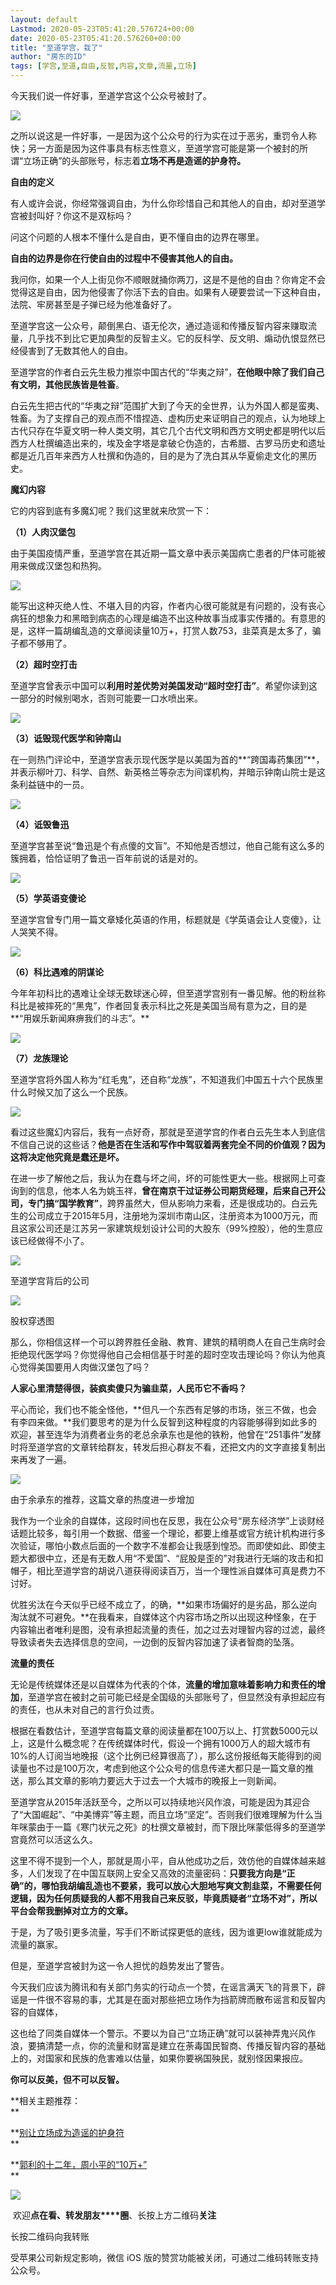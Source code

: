 ```yaml
---
layout: default
Lastmod: 2020-05-23T05:41:20.576724+00:00
date: 2020-05-23T05:41:20.576260+00:00
title: "至道学宫，栽了"
author: "房东的ID"
tags: [学宫,至道,自由,反智,内容,文章,流量,立场]
---
```


今天我们说一件好事，至道学宫这个公众号被封了。

![](https://images.weserv.nl/?url=https%3A//mmbiz.qpic.cn/mmbiz_jpg/iapYmyV7gWzTOBb0W9m6yHBYuREHuPczhF0M4e4JwrJgwjP3YJZXPtOoibfVUe75dvo4IfnpavyhBNz22QJCywJQ/640%3Fwx_fmt%3Djpeg)

之所以说这是一件好事，一是因为这个公众号的行为实在过于恶劣，重罚令人称快；另一方面是因为这件事具有标志性意义，至道学宫可能是第一个被封的所谓“立场正确”的头部账号，标志着**立场不再是造谣的护身符。**

**自由的定义**  

有人或许会说，你经常强调自由，为什么你珍惜自己和其他人的自由，却对至道学宫被封叫好？你这不是双标吗？

问这个问题的人根本不懂什么是自由，更不懂自由的边界在哪里。

**自由的边界是你在行使自由的过程中不侵害其他人的自由。**

我问你，如果一个人上街见你不顺眼就捅你两刀，这是不是他的自由？你肯定不会觉得这是自由，因为他侵害了你活下去的自由。如果有人硬要尝试一下这种自由，法院、牢房甚至是子弹已经为他准备好了。

至道学宫这一公众号，颠倒黑白、语无伦次，通过造谣和传播反智内容来赚取流量，几乎找不到比它更加典型的反智主义。它的反科学、反文明、煽动仇恨显然已经侵害到了无数其他人的自由。  

至道学宫的作者白云先生极力推崇中国古代的“华夷之辩”，**在他眼中除了我们自己有文明，其他民族皆是牲畜**。

白云先生把古代的“华夷之辩”范围扩大到了今天的全世界，认为外国人都是蛮夷、牲畜。为了支撑自己的观点而不惜捏造、虚构历史来证明自己的观点，认为地球上古代只存在华夏文明一种人类文明，其它几个古代文明和西方文明史都是明代以后西方人杜撰编造出来的，埃及金字塔是拿破仑伪造的，古希腊、古罗马历史和遗址都是近几百年来西方人杜撰和伪造的，目的是为了洗白其从华夏偷走文化的黑历史。

**魔幻内容**  

它的内容到底有多魔幻呢？我们这里就来欣赏一下：

**（1）人肉汉堡包**

由于美国疫情严重，至道学宫在其近期一篇文章中表示美国病亡患者的尸体可能被用来做成汉堡包和热狗。

![](https://images.weserv.nl/?url=https%3A//mmbiz.qpic.cn/mmbiz_jpg/iapYmyV7gWzTOBb0W9m6yHBYuREHuPczhJZ0B5SZwnQbM6CPE7t74ibmZibs9aa2WzzOkqDoxODm190ialGLfqZ1mg/640%3Fwx_fmt%3Djpeg)

能写出这种灭绝人性、不堪入目的内容，作者内心很可能就是有问题的，没有丧心病狂的想象力和黑暗到病态的心理是编造不出这种故事当成事实传播的。有意思的是，这样一篇胡编乱造的文章阅读量10万+，打赏人数753，韭菜真是太多了，骗子都不够用了。

**（2）超时空打击**

至道学宫曾表示中国可以**利用时差优势对美国发动“超时空打击”**。希望你读到这一部分的时候别喝水，否则可能要一口水喷出来。

![](https://images.weserv.nl/?url=https%3A//mmbiz.qpic.cn/mmbiz_jpg/iapYmyV7gWzTOBb0W9m6yHBYuREHuPczhcPMB9LBrTxPD0l5kXhlubmgycicP9IGnlRQBiaeBAVAJeSia9cdj3xHIw/640%3Fwx_fmt%3Djpeg)

**（3）诋毁现代医学和钟南山**

在一则热门评论中，至道学宫表示现代医学是以美国为首的**“跨国毒药集团”**，并表示柳叶刀、科学、自然、新英格兰等杂志为间谍机构，并暗示钟南山院士是这条利益链中的一员。  

![](https://images.weserv.nl/?url=https%3A//mmbiz.qpic.cn/mmbiz_jpg/iapYmyV7gWzTOBb0W9m6yHBYuREHuPczhASXVWlsia5FgjuQVSRl9QMxAkCYx0lAicHGPLhI5kicVJlHmlrdCcoqEA/640%3Fwx_fmt%3Djpeg)

**（4）诋毁鲁迅**

至道学宫甚至说“鲁迅是个有点傻的文盲”。不知他是否想过，他自己能有这么多的簇拥着，恰恰证明了鲁迅一百年前说的话是对的。

![](https://images.weserv.nl/?url=https%3A//mmbiz.qpic.cn/mmbiz_jpg/iapYmyV7gWzTOBb0W9m6yHBYuREHuPczh5A9SCgw9oXzk9nhSQ6iaCPXBY0384FbhFdJm6ib8yGMInDggy7ZbjlEw/640%3Fwx_fmt%3Djpeg)

**（5）学英语变傻论**

至道学宫曾专门用一篇文章矮化英语的作用，标题就是《学英语会让人变傻》，让人哭笑不得。

![](https://images.weserv.nl/?url=https%3A//mmbiz.qpic.cn/mmbiz_jpg/iapYmyV7gWzTOBb0W9m6yHBYuREHuPczh6aCfW0beDibX3QOcthN3awETpqttDSHxQO6wFE2c3sHbQKNjRjiael9A/640%3Fwx_fmt%3Djpeg)

**（6）科比遇难的阴谋论**

今年年初科比的遇难让全球无数球迷心碎，但至道学宫别有一番见解。他的粉丝称科比是被摔死的“黑鬼”，作者回复表示科比之死是美国当局有意为之，目的是**“用娱乐新闻麻痹我们的斗志”。**

![](https://images.weserv.nl/?url=https%3A//mmbiz.qpic.cn/mmbiz_jpg/iapYmyV7gWzTOBb0W9m6yHBYuREHuPczh5uSd0PAaqWwcFaqO01c6SRc3ZTo4ZP3dYibeqLCgTjA9CibIFWA5WanQ/640%3Fwx_fmt%3Djpeg)

**（7）龙族理论**

至道学宫将外国人称为“红毛鬼”，还自称“龙族”，不知道我们中国五十六个民族里什么时候又加了这么一个民族。

![](https://images.weserv.nl/?url=https%3A//mmbiz.qpic.cn/mmbiz_jpg/iapYmyV7gWzTOBb0W9m6yHBYuREHuPczhbgXF7BtjHGhAotBE9hEUj7CeygPw7G2F2SAPtJY1hw1bEKvSeDnBLg/640%3Fwx_fmt%3Djpeg)

看过这些魔幻内容后，我有一点好奇，那就是至道学宫的作者白云先生本人到底信不信自己说的这些话？**他是否在生活和写作中驾驭着两套完全不同的价值观？因为这将决定他究竟是蠢还是坏。**  

在进一步了解他之后，我认为在蠢与坏之间，坏的可能性更大一些。根据网上可查询到的信息，他本人名为姚玉祥，**曾在南京干过证券公司期货经理，后来自己开公司，专门搞“国学教育”**，跨界虽然大，但从影响力来看，还是很成功的。白云先生的公司成立于2015年5月，注册地为深圳市南山区，注册资本为1000万元，而且这家公司还是江苏另一家建筑规划设计公司的大股东（99%控股），他的生意应该已经做得不小了。

![](https://images.weserv.nl/?url=https%3A//mmbiz.qpic.cn/mmbiz_jpg/iapYmyV7gWzTOBb0W9m6yHBYuREHuPczhGdAuysR9eZlnic4LFmYoLvOXS1wy3lKjiaVjKawD1oibzN4tjBhKUtFeQ/640%3Fwx_fmt%3Djpeg)

至道学宫背后的公司  

![](https://images.weserv.nl/?url=https%3A//mmbiz.qpic.cn/mmbiz_jpg/iapYmyV7gWzTOBb0W9m6yHBYuREHuPczhKT649qAB9ibhwBZ69kvS3L7vpUiah0U7DLEWqhULeibKmRC6OB9CibkaGw/640%3Fwx_fmt%3Djpeg)

股权穿透图  

那么，你相信这样一个可以跨界胜任金融、教育、建筑的精明商人在自己生病时会拒绝现代医学吗？你觉得他自己会相信基于时差的超时空攻击理论吗？你认为他真心觉得美国要用人肉做汉堡包了吗？

**人家心里清楚得很，装疯卖傻只为骗韭菜，人民币它不香吗？**

平心而论，我们也不能全怪他，**但凡一个东西有足够的市场，张三不做，也会有李四来做。**我们要思考的是为什么反智到这种程度的内容能够得到如此多的欢迎，甚至连华为消费者业务的老总余承东也是他的铁粉，他曾在“251事件”发酵时将至道学宫的文章转给群友，转发后担心群友不看，还把文内的文字直接复制出来再发了一遍。

![](https://images.weserv.nl/?url=https%3A//mmbiz.qpic.cn/mmbiz_jpg/iapYmyV7gWzTOBb0W9m6yHBYuREHuPczhPuxgms0TWicroIRoiaJhsPiaE4U1hEK1byA96k58pszMM2aQKa3REKFQA/640%3Fwx_fmt%3Djpeg)

由于余承东的推荐，这篇文章的热度进一步增加  

我作为一个业余的自媒体，这段时间也在反思，我在公众号“房东经济学”上谈财经话题比较多，每引用一个数据、借鉴一个理论，都要上维基或官方统计机构进行多次验证，哪怕小数点后面的一个数字不准都会让我感到惶恐。而即使如此、即使主题大都很中立，还是有无数人用“不爱国”、“屁股是歪的”对我进行无端的攻击和扣帽子，相比至道学宫的胡说八道获得阅读百万，当一个理性派自媒体可真是费力不讨好。

优胜劣汰在今天似乎已经不成立了，的确，**如果市场偏好的是劣品，那么逆向淘汰就不可避免。**在我看来，自媒体这个内容市场之所以出现这种怪象，在于内容输出者唯利是图，没有承担起流量的责任，加之过去对理智内容的过滤，最终导致读者失去选择信息的空间，一边倒的反智内容加速了读者智商的坠落。

**流量的责任**

无论是传统媒体还是以自媒体为代表的个体，**流量的增加意味着影响力和责任的增加**，至道学宫在被封之前可能已经是全国级的头部账号了，但显然没有承担起应有的责任，也从未对自己的言行负过责。

根据在看数估计，至道学宫每篇文章的阅读量都在100万以上、打赏数5000元以上，这是什么概念呢？在传统媒体时代，假设一个拥有1000万人的超大城市有10%的人订阅当地晚报（这个比例已经算很高了），那么这份报纸每天能得到的阅读量也不过是100万次，考虑到他这个公众号的信息传递大都只是一篇文章的推送，那么其文章的影响力要远大于过去一个大城市的晚报上一则新闻。

至道学宫从2015年活跃至今，之所以可以持续地兴风作浪，可能是因为其迎合了“大国崛起”、“中美博弈”等主题，而且立场“坚定”。否则我们很难理解为什么当年咪蒙由于一篇《寒门状元之死》的杜撰文章被封，而下限比咪蒙低得多的至道学宫竟然可以活这么久。  

这里不得不提到一个人，那就是周小平，自从他成功之后，效仿他的自媒体越来越多，人们发现了在中国互联网上安全又高效的流量密码：**只要我方向是“正确”的，哪怕我胡编乱造也不要紧，我可以放心大胆地写爽文割韭菜，不需要任何逻辑，因为任何质疑我的人都不用我自己来反驳，毕竟质疑者“立场不对”，所以平台会帮我删掉对立方的文章。**

于是，为了吸引更多流量，写手们不断试探更低的底线，因为谁更low谁就能成为流量的赢家。  

但是，至道学宫被封为这一令人担忧的趋势发出了警告。

今天我们应该为腾讯和有关部门务实的行动点一个赞，在谣言满天飞的背景下，辟谣是一件很不容易的事，尤其是在面对那些把立场作为挡箭牌而散布谣言和反智内容的自媒体，

这也给了同类自媒体一个警示。不要以为自己“立场正确”就可以装神弄鬼兴风作浪，要搞清楚一点，你的流量和财富是建立在荼毒国民智商、传播反智内容的基础上的，对国家和民族的危害难以估量，如果你要祸国殃民，就别怪因果报应。

**你可以反美，但不可以反智。**

**相关主题推荐：  
**

**[别让立场成为造谣的护身符](http://mp.weixin.qq.com/s?__biz=MzIwMTkyODA3NQ==&mid=2247484294&idx=1&sn=7eb6a28ce8fa6c9e4eb65dc8c519fc14&chksm=96e73f62a190b674e67e57fd7a4f68d141bd7a47cdf2da5569a56d1090a2ad6dccb6e41b3515&scene=21#wechat_redirect)  
**

**[郭利的十二年，周小平的“10万+”](http://mp.weixin.qq.com/s?__biz=MzIwMTkyODA3NQ==&mid=2247484318&idx=2&sn=175a46f09e916ac83daa5c4a57cdb831&chksm=96e73f7aa190b66c99a51bf6072475091953b92eec581adfe632220f64951786dd5949efab2b&scene=21#wechat_redirect)  
**

![](https://images.weserv.nl/?url=https%3A//mmbiz.qpic.cn/mmbiz_jpg/iapYmyV7gWzTl4X7pXnhS2UXEqkbdhbF8p3QzDzTIh9npLuGGhDicpCTA9ADCcWKhnbYeEwULZdjSoOj1DdicvwtQ/640%3Fwx_fmt%3Djpeg)

 欢迎**点在看、**转发**朋友****圈**、长按上方二维码**关注**

长按二维码向我转账

受苹果公司新规定影响，微信 iOS 版的赞赏功能被关闭，可通过二维码转账支持公众号。

